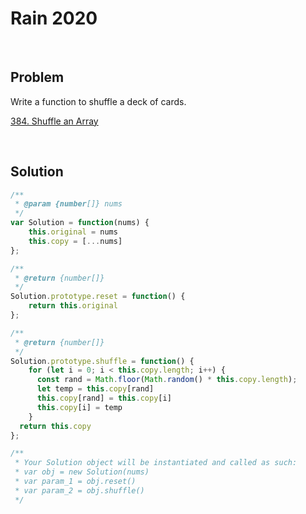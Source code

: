 # Rain 2020

&nbsp;

## Problem

Write a function to shuffle a deck of cards.

[384. Shuffle an Array](https://leetcode.com/problems/shuffle-an-array/)

&nbsp;

## Solution

```js
/**
 * @param {number[]} nums
 */
var Solution = function(nums) {
    this.original = nums
    this.copy = [...nums]
};

/**
 * @return {number[]}
 */
Solution.prototype.reset = function() {
    return this.original
};

/**
 * @return {number[]}
 */
Solution.prototype.shuffle = function() {  
    for (let i = 0; i < this.copy.length; i++) {
      const rand = Math.floor(Math.random() * this.copy.length);
      let temp = this.copy[rand]
      this.copy[rand] = this.copy[i]
      this.copy[i] = temp
    }
  return this.copy
};

/** 
 * Your Solution object will be instantiated and called as such:
 * var obj = new Solution(nums)
 * var param_1 = obj.reset()
 * var param_2 = obj.shuffle()
 */
```